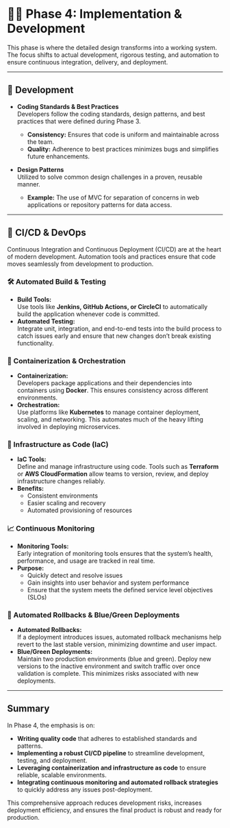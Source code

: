 # 👨‍💻 Phase 4: Implementation & Development

This phase is where the detailed design transforms into a working system. The focus shifts to actual development, rigorous testing, and automation to ensure continuous integration, delivery, and deployment.

---

## 🚀 Development

- **Coding Standards & Best Practices**  
  Developers follow the coding standards, design patterns, and best practices that were defined during Phase 3.  
  - **Consistency:** Ensures that code is uniform and maintainable across the team.  
  - **Quality:** Adherence to best practices minimizes bugs and simplifies future enhancements.

- **Design Patterns**  
  Utilized to solve common design challenges in a proven, reusable manner.  
  - **Example:** The use of MVC for separation of concerns in web applications or repository patterns for data access.

---

## 🔄 CI/CD & DevOps

Continuous Integration and Continuous Deployment (CI/CD) are at the heart of modern development. Automation tools and practices ensure that code moves seamlessly from development to production.

### 🛠️ Automated Build & Testing

- **Build Tools:**  
  Use tools like **Jenkins, GitHub Actions, or CircleCI** to automatically build the application whenever code is committed.  
- **Automated Testing:**  
  Integrate unit, integration, and end-to-end tests into the build process to catch issues early and ensure that new changes don’t break existing functionality.

### 🐳 Containerization & Orchestration

- **Containerization:**  
  Developers package applications and their dependencies into containers using **Docker**. This ensures consistency across different environments.
- **Orchestration:**  
  Use platforms like **Kubernetes** to manage container deployment, scaling, and networking. This automates much of the heavy lifting involved in deploying microservices.

### 💾 Infrastructure as Code (IaC)

- **IaC Tools:**  
  Define and manage infrastructure using code. Tools such as **Terraform** or **AWS CloudFormation** allow teams to version, review, and deploy infrastructure changes reliably.
- **Benefits:**  
  - Consistent environments  
  - Easier scaling and recovery  
  - Automated provisioning of resources

### 📈 Continuous Monitoring

- **Monitoring Tools:**  
  Early integration of monitoring tools ensures that the system’s health, performance, and usage are tracked in real time.  
- **Purpose:**  
  - Quickly detect and resolve issues  
  - Gain insights into user behavior and system performance  
  - Ensure that the system meets the defined service level objectives (SLOs)

### 🔄 Automated Rollbacks & Blue/Green Deployments

- **Automated Rollbacks:**  
  If a deployment introduces issues, automated rollback mechanisms help revert to the last stable version, minimizing downtime and user impact.
- **Blue/Green Deployments:**  
  Maintain two production environments (blue and green). Deploy new versions to the inactive environment and switch traffic over once validation is complete. This minimizes risks associated with new deployments.

---

## Summary

In Phase 4, the emphasis is on:

- **Writing quality code** that adheres to established standards and patterns.
- **Implementing a robust CI/CD pipeline** to streamline development, testing, and deployment.
- **Leveraging containerization and infrastructure as code** to ensure reliable, scalable environments.
- **Integrating continuous monitoring and automated rollback strategies** to quickly address any issues post-deployment.

This comprehensive approach reduces development risks, increases deployment efficiency, and ensures the final product is robust and ready for production.
